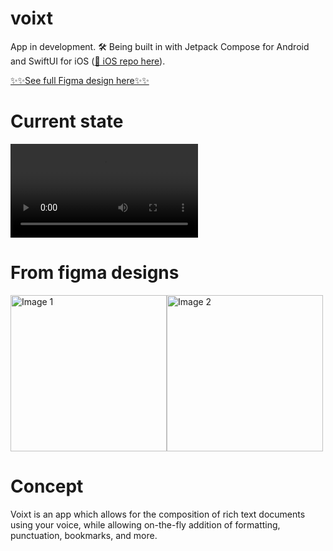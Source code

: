 # voixt

App in development. 🛠️ Being built in with Jetpack Compose for Android and SwiftUI for iOS ([📲 iOS repo here](https://www.github.com/tunepruner/vioxt-ios)).

[✨✨See full Figma design here✨✨](https://www.figma.com/file/OKEg7eQOwMRhDFcKKR1Rh7/Voixt?node-id=3%3A963&t=03OLTy8btDMtUFKk-1)

# Current state 
<div style="display: flex; flex-direction: row;">
  <video src="https://user-images.githubusercontent.com/53797635/227719163-d5425d6c-36b5-4a75-a828-b9ba68328505.mov" type="video/mp4">
</div>

# From figma designs
<div style="display: flex; flex-direction: row;">
  <img src="https://user-images.githubusercontent.com/53797635/217591403-59b47104-7da0-4d5d-a1d1-a896a06605d3.png" width="250" alt="Image 1">
  <img src="https://user-images.githubusercontent.com/53797635/217591404-5724b685-9cda-47b4-8b09-dc273c14a152.png" width="250" alt="Image 2">
</div>

# Concept

Voixt is an app which allows for the composition of rich text documents using your voice, while allowing on-the-fly addition of formatting, punctuation, bookmarks, and more. 

